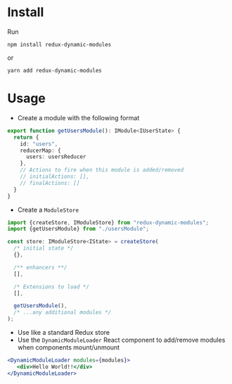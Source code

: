 # Install
Run 
```
npm install redux-dynamic-modules
```

or 
```
yarn add redux-dynamic-modules
```

# Usage
* Create a module with the following format

```typescript
export function getUsersModule(): IModule<IUserState> {
  return {
    id: "users",
    reducerMap: {
      users: usersReducer
    },
    // Actions to fire when this module is added/removed
    // initialActions: [],
    // finalActions: []
  }
}

```

* Create a `ModuleStore`

```typescript
import {createStore, IModuleStore} from "redux-dynamic-modules";
import {getUsersModule} from "./usersModule";

const store: IModuleStore<IState> = createStore(
  /* initial state */
  {},

  /** enhancers **/
  [],

  /* Extensions to load */ 
  [],

  getUsersModule(), 
  /* ...any additional modules */
);
```

*  Use like a standard Redux store
* Use the `DynamicModuleLoader` React component to add/remove modules when components mount/unmount

```jsx
<DynamicModuleLoader modules={modules}>
   <div>Hello World!!</div>
</DynamicModuleLoader>
``` 